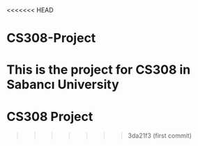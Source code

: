 <<<<<<< HEAD
# CS308-Project
This is the project for CS308 in Sabancı University
=======
# CS308 Project
>>>>>>> 3da21f3 (first commit)
